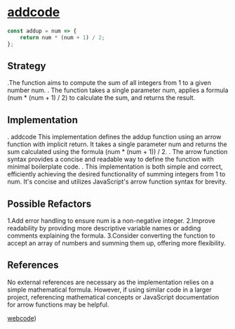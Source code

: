 # [addcode](https://edabit.com/challenge/4gzDuDkompAqujpRi)

```js
const addup = num => {
    return num * (num + 1) / 2;
};
```

## Strategy

.The function aims to compute the sum of all integers from 1 to a given number num.
. The function takes a single parameter num, applies a formula (num * (num + 1) / 2) to calculate the sum, and returns the result.

## Implementation

. addcode This implementation defines the addup function using an arrow function with implicit return. It takes a single parameter num and returns the sum calculated using the formula (num * (num + 1)) / 2.
. The arrow function syntax provides a concise and readable way to define the function with minimal boilerplate code.
. This implementation is both simple and correct, efficiently achieving the desired functionality of summing integers from 1 to num. It's concise and utilizes JavaScript's arrow function syntax for brevity.


## Possible Refactors
1.Add error handling to ensure num is a non-negative integer.
2.Improve readability by providing more descriptive variable names or adding comments explaining the formula.
3.Consider converting the function to accept an array of numbers and summing them up, offering more flexibility.


## References
No external references are necessary as the implementation relies on a simple mathematical formula. However, if using similar code in a larger project, referencing mathematical concepts or JavaScript documentation for arrow functions may be helpful.

[webcode](https://developer.mozilla.org/en-US/docs/Web/JavaScript/Reference/Functions/Arrow_functions))

